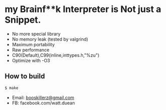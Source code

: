 # my Brainf**k Interpreter is Not just a Snippet.
- No more special library
- No memory leak (tested by valgrind)
- Maximum portability
- Raw performance
- C90(Default),C99(inline,inttypes.h,"%zu")
- Optimize with -O3



## How to build
```s
$ make
```


- Email: booskillerz@gmail.com
- FB: facebook.com/watt.duean